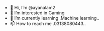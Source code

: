 - 👋 Hi, I’m @ayanalam2
- 👀 I’m interested in Gaming
- 🌱 I’m currently learning .Machine learning..
- 📫 How to reach me .03138080443..


<!---
ayanalam2/ayanalam2 is a ✨ special ✨ repository because its `README.md` (this file) appears on your GitHub profile.
You can click the Preview link to take a look at your changes.
--->
